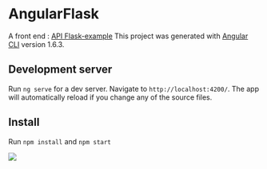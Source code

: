 # AngularFlask

A front end : [API Flask-example](https://github.com/JamesAndresCM/flask_api_example)
This project was generated with [Angular CLI](https://github.com/angular/angular-cli) version 1.6.3.

## Development server

Run `ng serve` for a dev server. Navigate to `http://localhost:4200/`. The app will automatically reload if you change any of the source files.

## Install

Run `npm install` and `npm start` 

<img src="https://i.imgur.com/6cv0izp.png" />
